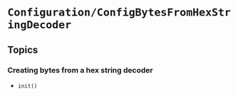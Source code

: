 # ``Configuration/ConfigBytesFromHexStringDecoder``

## Topics

### Creating bytes from a hex string decoder

- ``init()``
